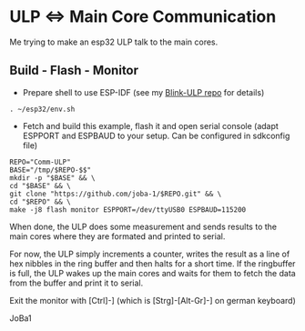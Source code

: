 # ULP <=> Main Core Communication

Me trying to make an esp32 ULP talk to the main cores.

## Build - Flash - Monitor
* Prepare shell to use ESP-IDF (see my [Blink-ULP repo](https://github.com/joba-1/Blink-ULP/blob/master/README.md) for details)
```
. ~/esp32/env.sh
```

* Fetch and build this example, flash it and open serial console (adapt ESPPORT and ESPBAUD to your setup. Can be configured in sdkconfig file)
```
REPO="Comm-ULP"
BASE="/tmp/$REPO-$$"
mkdir -p "$BASE" && \
cd "$BASE" && \
git clone "https://github.com/joba-1/$REPO.git" && \
cd "$REPO" && \
make -j8 flash monitor ESPPORT=/dev/ttyUSB0 ESPBAUD=115200

```

When done, the ULP does some measurement and sends results to the main cores where they are formated and printed to serial.

For now, the ULP simply increments a counter, writes the result as a line of hex nibbles in the ring buffer and then halts for a short time.
If the ringbuffer is full, the ULP wakes up the main cores and waits for them to fetch the data from the buffer and print it to serial.

Exit the monitor with [Ctrl]-] (which is [Strg]-[Alt-Gr]-] on german keyboard)

JoBa1
